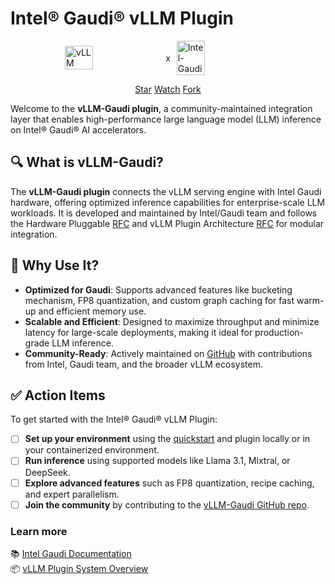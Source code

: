 # Intel® Gaudi® vLLM Plugin

<figure markdown="span" style="display: flex; justify-content: center; align-items: center; gap: 10px; margin: auto;">
  <img src="./assets/logos/vllm-logo-text-light.png" alt="vLLM" style="width: 30%; margin: 0;"> x
  <img src="./assets/logos/gaudi-logo.png" alt="Intel-Gaudi" style="width: 30%; margin: 0;">
</figure>

<p style="text-align:center">
</p>

<p style="text-align:center">
<script async defer src="https://buttons.github.io/buttons.js"></script>
<a class="github-button" href="https://github.com/vllm-project/vllm-gaudi" data-show-count="true" data-size="large" aria-label="Star">Star</a>
<a class="github-button" href="https://github.com/vllm-project/vllm-gaudi/subscription" data-show-count="true" data-icon="octicon-eye" data-size="large" aria-label="Watch">Watch</a>
<a class="github-button" href="https://github.com/vllm-project/vllm-gaudi/fork" data-show-count="true" data-icon="octicon-repo-forked" data-size="large" aria-label="Fork">Fork</a>
</p>

Welcome to the **vLLM-Gaudi plugin**, a community-maintained integration layer that enables high-performance large language model (LLM) inference on Intel® Gaudi® AI accelerators.

## 🔍 What is vLLM-Gaudi?

The **vLLM-Gaudi plugin** connects the vLLM serving engine with Intel Gaudi hardware, offering optimized inference capabilities for enterprise-scale LLM workloads. It is developed and maintained by Intel/Gaudi team and follows the Hardware Pluggable [RFC](https://github.com/vllm-project/vllm/issues/11162) and vLLM Plugin Architecture [RFC](https://github.com/vllm-project/vllm/issues/19161) for modular integration.

## 🚀 Why Use It?

- **Optimized for Gaudi**: Supports advanced features like bucketing mechanism, FP8 quantization, and custom graph caching for fast warm-up and efficient memory use.
- **Scalable and Efficient**: Designed to maximize throughput and minimize latency for large-scale deployments, making it ideal for production-grade LLM inference.
- **Community-Ready**: Actively maintained on [GitHub](https://github.com/vllm-project/vllm-gaudi) with contributions from Intel, Gaudi team, and the broader vLLM ecosystem.

## ✅ Action Items

To get started with the Intel® Gaudi® vLLM Plugin:

- [ ] **Set up your environment** using the [quickstart](getting_started/quickstart.md) and plugin locally or in your containerized environment.
- [ ] **Run inference** using supported models like Llama 3.1, Mixtral, or DeepSeek.
- [ ] **Explore advanced features** such as FP8 quantization, recipe caching, and expert parallelism.
- [ ] **Join the community** by contributing to the [vLLM-Gaudi GitHub repo](https://github.com/vllm-project/vllm-gaudi).

### Learn more

📚 [Intel Gaudi Documentation](https://docs.habana.ai/en/latest/index.html)  
📦 [vLLM Plugin System Overview](https://docs.vllm.ai/en/latest/design/plugin_system.html)

